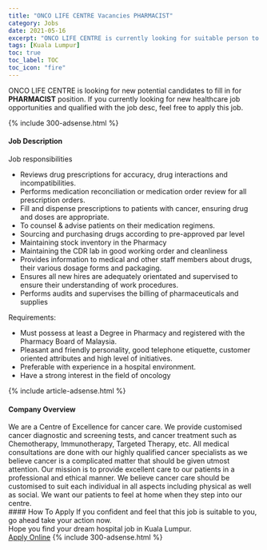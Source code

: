 ```yaml
---
title: "ONCO LIFE CENTRE Vacancies PHARMACIST" 
category: Jobs 
date: 2021-05-16 
excerpt: "ONCO LIFE CENTRE is currently looking for suitable person to fill in the PHARMACIST which positioned at Kuala Lumpur" 
tags: [Kuala Lumpur] 
toc: true 
toc_label: TOC 
toc_icon: "fire" 
--- 
```


<p>ONCO LIFE CENTRE is looking for new potential candidates to fill in for <b>PHARMACIST</b> position. If you currently looking for new healthcare job opportunities and qualified with the job desc, feel free to apply this job.
</p>{% include 300-adsense.html %} 
<div><div><h4>Job Description</h4></div><div><div><span><div><p><span>Job responsibilities</span></p><ul><li><span>Reviews drug&#160;prescriptions for accuracy, drug interactions and incompatibilities.</span></li><li><span>Performs medication reconciliation or medication order review for all prescription orders.</span></li><li>Fill and dispense prescriptions to patients with cancer, ensuring drug and doses are appropriate.</li><li><span>To counsel &amp; advise patients on their medication regimens.</span></li><li><span>Sourcing and purchasing drugs according to pre-approved par level</span></li><li><span>Maintaining stock inventory in the Pharmacy</span></li><li><span>Maintaining the CDR lab in good working order and cleanliness</span></li><li><span>Provides information to medical and other staff members about drugs, their various dosage forms and packaging.</span></li><li><span>Ensures all new hires are adequately orientated and supervised to ensure their understanding of work procedures.</span></li><li><span>Performs audits and supervises the billing of pharmaceuticals and supplies</span></li></ul><p><span>Requirements:</span></p><ul><li><span>Must possess at least a Degree in Pharmacy and registered with the Pharmacy Board of Malaysia.</span></li><li><span>Pleasant and friendly personality, good telephone etiquette, customer oriented attributes and high level of initiatives.</span></li><li><span>Preferable with experience in a hospital environment.</span></li><li><span>Have a strong interest in the field of oncology</span></li></ul></div></span></div></div></div> 
{% include article-adsense.html %} 
<div><div><h4>Company Overview</h4></div><div><div><span><div><div>We are a Centre of Excellence for cancer care. We provide customised cancer diagnostic and screening tests, and cancer treatment such as Chemotherapy, Immunotherapy, Targeted Therapy, etc. All medical consultations are done with our highly qualified cancer specialists as we believe cancer is a complicated matter that should be given utmost attention. Our mission is to provide excellent care to our patients in a professional and ethical manner. We believe cancer care should be customised to suit each individual in all aspects including physical as well as social. We want our patients to feel at home when they step into our centre.</div></div></span></div></div></div> 
#### How To Apply 
If you confident and feel that this job is suitable to you, go ahead take your action now. <br/> 
Hope you find your dream hospital job in Kuala Lumpur. <br/> 
<a href="https://www.jobstreet.com.my/en/job/pharmacist-4567155?jobId=jobstreet-my-job-4567155" class="btn btn--warning" target="_blank" rel="nofollow noopenner">Apply Online</a> 
{% include 300-adsense.html %} 